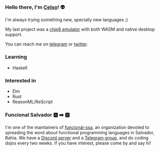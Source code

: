 ### Hello there, I'm [Celso](https://cel.so)! 👽

I'm always trying something new, specially new languages ;)

My last project was a [chip8 emulator](https://github.com/celsobonutti/xipe-oito) with both WASM and native desktop support.

You can reach me on [telegram](https://t.me/robertinhobaptista) or [twitter](https://twitter.com/celsobonutti).

### Learning
* Haskell

### Interested in
* Elm
* Rust
* ReasonML/ReScript

### Funcional Salvador 🅰️ ➡️ 🅱️
I'm one of the maintainers of [funcional-ssa](https://github.com/funcional-ssa/), an organization devoted to spreading the word about functional programming languages in Salvador, Bahia.
We have a [Discord server](https://discord.gg/6VG5wsS) and a [Telegram group](https://t.me/joinchat/CdUFVRT_8ZNnV3Bu8IHrvQ), and do coding dojos every two weeks. If you have interest, please come by and say hi!
